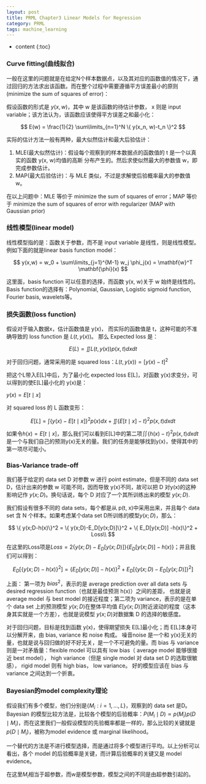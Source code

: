```yaml
---
layout: post
title: PRML Chapter3 Linear Models for Regression
category: PRML
tags: machine_learning
---
```


* content
{:toc}






### Curve fitting(曲线拟合)

一般在这里的问题就是在给定N个样本数据点，以及其对应的函数值的情况下，通过回归的方法求出该函数。而在整个过程中需要遵循平方误差最小的原则(minimize the sum of squares of error)：

假设函数的形式是 $y(x,w)$，其中 w 是该函数的待估计参数， x 则是 input variable；该方法认为，该函数应该使得平方误差之和最小化：


$$
E(w) = \frac{1}{2} \sum\limits_{n=1}^N \{ y(x_n, w)-t_n \}^2
$$


实际的估计方法一般有两种，最大似然估计和最大后验估计：

1. MLE(最大似然估计)：假设每个观察到的样本数据点的函数值的 t 是一个以真实的函数 y(x, w)均值的高斯
   分布产生的。然后求使似然最大的参数值 w，即完成参数估计。
2. MAP(最大后验估计)：与 MLE 类似，不过是求解使后验概率最大的参数值 w。

在以上问题中：MLE 等价于 minimize the sum of squares of error；MAP 等价于 minimize the sum of squares of error with regularizer (MAP with Gaussian prior)



### 线性模型(linear model)

线性模型指的是：函数关于参数，而不是 input variable 是线性，则是线性模型。例如下面的就是linear basis function model：


$$
y(x,w) = w_0 + \sum\limits_{j=1}^{M-1} w_j \phi_j(x) = \mathbf{w}^T \mathbf{\phi}(x)
$$


这里面，basis function 可以任意的选择，而函数 y(x, w)关于 w 始终是线性的。Basis function的选择有：Polynomial, Gaussian, Logistic sigmoid function, Fourier basis, wavelets等。



### 损失函数(loss function)

假设对于输入数据x，估计函数值是 y(x)， 而实际的函数值是 t，这种可能的不准确导致的 loss function 是 $L(t, y(x))$。 那么 Expected loss 是：


$$
E(L) = \iint L(t,y(x)) p(x,t) dxdt
$$


对于回归问题，通常采用的是 squared loss：$L(t,y(x)) = [y(x) -t]^2$

把这个L带入E[L]中后，为了最小化 expected loss E[L]，对函数 y(x)求变分，可以得到的使E[L]最小化的 y(x)是：

$y(x) = E[t\mid x]$

对 squared loss 的 L 函数变形：


$$
E[L] = \int\{ y(x)-E[t\mid x] \}^2 p(x)dx + \iint\{E[t \mid x]-t \}^2 p(x,t)dxdt
$$


如果令$h(x) = E[t\mid x]$，那么我们可以看到E[L]中的第二项$\iint \{ h(x)-t \}^2p(x,t)dxdt$是一个与我们自己的预测y(x)无关的量。我们的任务是能够找到y(x)，使得其中的第一项尽可能小。



### Bias-Variance trade-off

我们基于给定的 data set D 对参数 w 进行 point estimate，但是不同的 data set D，估计出来的参数 w 可能不同，因而导致 y(x)不同，故可以把 D 对y(x)的这种影响记作 $y(x; D)$。换句话说，每个 D 对应了一个其所训练出来的模型 $y(x; D)$.

我们假设有很多不同的 data sets，每个都是从 p(t, x)中采用出来，并且每个 data set 含 N 个样本。如果考虑某个data set D所训练的模型$y(x;D)$，那么：


$$
\{ y(x;D-h(x)\}^2 =  \{ y(x;D)-E_D[y(x;D)]\}^2 + \{ E_D[y(x;D)] -h(x)\}^2 + Loss\\
$$


在这里的Loss项是$Loss = 2\{ y(x;D)-E_D[y(x;D)] \} \{ E_D[y(x;D)] -h(x) \}$；并且我们可以得到：


$$
E_D[\{ y(x;D)-h(x) \}^2] = \{ E_D[y(x;D)]-h(x) \}^2 + E_D[\{ y(x;D)-E_D[y(x;D)] \}^2]
$$


上面： 第一项为 $bias^2$，表示的是 average prediction over all data sets 与 desired regression function（也就是最佳预测 h(x)）之间的差距， 也就是说 average model 与 best model 的接近程度；第二项为 variance，表示的是在单个 data set 上的预测模型 $y(x; D)$在整体平均值 $E[y(x;D)]$附近波动的程度（这本身其实就是一个方差），也就是说模型 $y(x; D)$对数据集 D 的选择的敏感度。



对于回归问题，目标是找到函数 y(x)，使得期望损失 E[L]最小化；而 E[L]本身可以分解开来，由 bias, variance 和 noise 构成。 噪音noise 是一个和 y(x)无关的量，也就是说与回归做的好不好无关，是一个不可避免的量。而 bias 与 variance 则是一对矛盾量：flexible model 可以具有 low bias（ average model 能够很接近 best model）， high variance（但是 single model 对 data set D 的选取很敏感）， rigid model 则有 high bias， low variance。 好的模型应该在 bias 与 variance 之间达到一个折衷。



### Bayesian的model complexity理论

假设我们有多个模型，他们分别是$\{M_i:i=1,\dots,L \}$，观察到的 data set 是D。 Bayesian 的模型比较方法是，比较各个模型的后验概率：$P(M_i\mid D) \propto p(M_i)p(D\mid M_i)$，而在这里我们一般假设模型的先验概率都是一样的，那么比较的关键就是$p(D \mid M_i)$，被称为model evidence 或 marginal likelihood。

一个替代的方法是不进行模型选择，而是通过将多个模型进行平均。以上分析可以看出，各个 model 的后验概率是关键，而计算后验概率的关键又是 model evidence。

在这里$M_i​$相当于超参数，而w是模型参数，模型之间的不同是由超参数引起的。